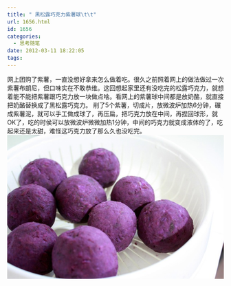 ```yaml
---
title: " 黑松露巧克力紫薯球\t\t"
url: 1656.html
id: 1656
categories:
  - 思考随笔
date: 2012-03-11 18:22:05
tags:
---
```


网上团购了紫薯，一直没想好拿来怎么做着吃。很久之前照着网上的做法做过一次紫薯布朗尼，但口味实在不敢恭维。这回想起家里还有没吃完的松露巧克力，就想着能不能把紫薯跟巧克力放一块做点啥。看网上的紫薯球中间都是放奶酪，就直接把奶酪替换成了黑松露巧克力。 削了5个紫薯，切成片，放微波炉加热6分钟，碾成紫薯泥，就可以手工做成球了，再压扁，把巧克力放在中间，再捏回球形，就OK了，吃的时侯可以放微波炉微微加热1分钟，中间的巧克力就变成液体的了，吃起来还是太甜，难怪这巧克力放了那么久也没吃完。 ![IMG 8956](../../images//2012/03/IMG_8956.jpg "IMG_8956.jpg")